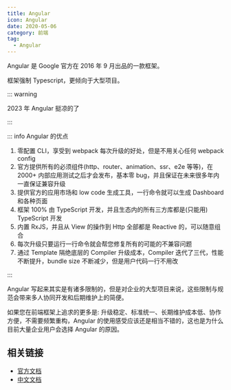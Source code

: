 ```yaml
---
title: Angular
icon: Angular
date: 2020-05-06
category: 前端
tag:
  - Angular
---
```


Angular 是 Google 官方在 2016 年 9 月出品的一款框架。

框架强制 Typescript，更倾向于大型项目。

<!-- more -->

::: warning

2023 年 Angular 挺凉的了

:::

::: info Angular 的优点

1. 零配置 CLI，享受到 webpack 每次升级的好处，但是不用关心任何 webpack config
1. 官方提供所有的必须组件(http、router、animation、ssr、e2e 等等)，在 2000+ 内部应用测试之后才会发布，基本零 bug，并且保证在未来很多年内一直保证兼容升级
1. 提供官方的应用市场和 low code 生成工具，一行命令就可以生成 Dashboard 和各种页面
1. 框架 100% 由 TypeScript 开发，并且生态内的所有三方库都是(只能用) TypeScript 开发
1. 内置 RxJS，并且从 View 的操作到 Http 全部都是 Reactive 的，可以随意组合
1. 每次升级只要运行一行命令就会帮您修复所有的可能的不兼容问题
1. 通过 Template 隔绝底层的 Compiler 升级成本，Compiler 迭代了三代，性能不断提升，bundle size 不断减少，但是用户代码一行不用改

:::

Angular 写起来其实是有诸多限制的，但是对企业的大型项目来说，这些限制与规范会带来多人协同开发和后期维护上的简便。

如果您在前端框架上追求的更多是: 升级稳定、标准统一、长期维护成本低、协作方便，不需要频繁重构，Angular 的使用感受应该还是相当不错的，这也是为什么目前大量企业用户会选择 Angular 的原因。

## 相关链接

- [官方文档](https://angular.io/docs)
- [中文文档](https://angular.cn/docs)
